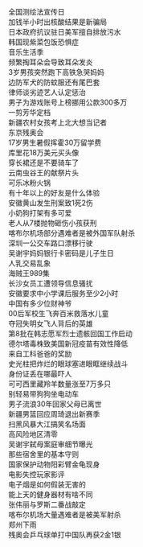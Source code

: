 全国测绘法宣传日  
加钱半小时出核酸结果是新骗局  
日本政府抗议驻日美军擅自排放污水  
韩国现紫菜包饭恐惧症  
音乐生活季  
频繁掏耳朵会导致耳朵发炎  
3岁男孩突然跑下高铁急哭妈妈  
边防军犬的防蚊服还有尾巴套  
律师谈劣迹艺人认定惩治  
男子为游戏账号上榜挪用公款300多万  
一剪芳华定档  
新疆农村女孩考上北大想当记者  
东京残奥会  
17岁男生暑假挥霍30万留学费  
库里花18万美元买头像  
穿长裙还是不要骑车了  
云南虫谷王的献祭片头  
可乐冰粉火锅  
有十年以上的好友是什么体验  
安徽黄山发生刑案致1死2伤  
小奶狗打架有多可爱  
老人从7楼抛物砸伤小孩获刑  
喀布尔机场部分遇难者是被外国军队射杀  
深圳一公交车路口漂移行驶  
吴谢宇妈妈银行卡密码是儿子生日  
人乳交易乱象  
海贼王989集  
长沙女员工遭领导信息骚扰  
安徽要求中小学课后服务至少2小时  
中国有多少位财神爷  
00后军校生飞奔百米救落水儿童  
夺冠失明女飞人背后的英雄  
第8批在韩志愿军烈士遗骸回国工作启动  
德尔塔毒株致美国新冠疫苗有效性降低  
来自工科爸爸的奖励  
史光柱把炸烂的眼球塞进眼眶继续战斗  
身份证丢在哪最吓人  
可可西里藏羚羊数量涨至7万多只  
别轻易带狗狗坐电动车  
男子流浪30年回家父母已离世  
新疆男篮回应周琦退出新赛季  
扫黑风暴大江搞笑名场面  
高风险地区清零  
吴谢宇弑母案庭审细节曝光  
那些宿舍里的基本守则  
国家保护动物阳彩臂金龟现身  
电影失控玩家影评  
电子烟是如何假装无害的  
能上天的健身器材有啥不同  
张伟丽与罗斯二番战敲定  
喀布尔机场大量遇难者是被美军射杀  
郑州下雨  
残奥会乒乓球单打中国队再获2金1银  
